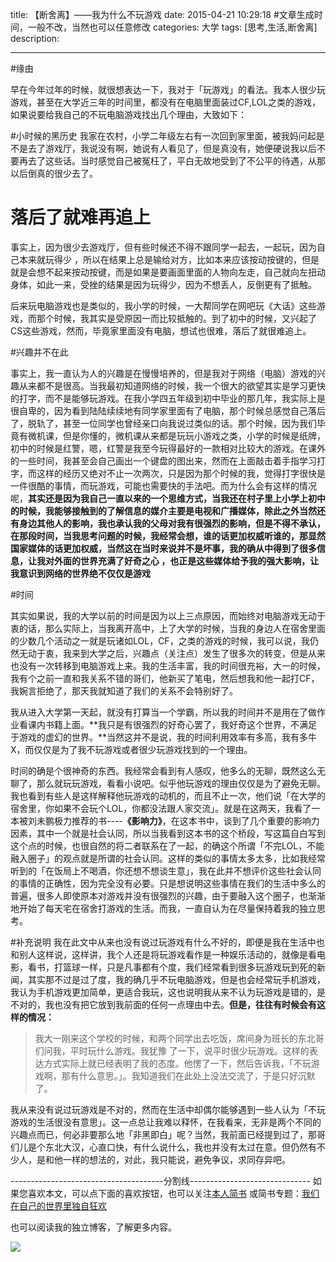 title: 【断舍离】——我为什么不玩游戏
date: 2015-04-21 10:29:18 #文章生成时间，一般不改，当然也可以任意修改
categories:  大学
tags: [思考,生活,断舍离] 
description: 

---
#缘由

早在今年过年的时候，就很想表达一下，我对于「玩游戏」的看法。我本人很少玩游戏，甚至在大学近三年的时间里，都没有在电脑里面装过CF,LOL之类的游戏，如果说要给我自己的不玩电脑游戏找出几个理由，大致如下：

#小时候的黑历史
我家在农村，小学二年级左右有一次回到家里面，被我妈问起是不是去了游戏厅，我说没有啊，她说有人看见了，但是真没有，她便硬说我以后不要再去了这些话。当时感觉自己被冤枉了，平白无故地受到了不公平的待遇，从那以后倒真的很少去了。

 # 落后了就难再追上

事实上，因为很少去游戏厅，但有些时候还不得不跟同学一起去，一起玩，因为自己本来就玩得少 ，所以在结果上总是输给对方，比如本来应该按动按键的，但是就是会想不起来按动按键，而是如果是要画面里面的人物向左走，自己就向左扭动身体，如此一来，受挫的结果是因为玩得少，因为不想丢人，反倒更有了抵触。

后来玩电脑游戏也是类似的，我小学的时候，一大帮同学在网吧玩《大话》这些游戏，而那个时候，我其实是受原因一而比较抵触的。到了初中的时候，又兴起了CS这些游戏，然而，毕竟家里面没有电脑，想试也很难，落后了就很难追上。

#兴趣并不在此

事实上，我一直认为人的兴趣是在慢慢培养的，但是我对于网络（电脑）游戏的兴趣从来都不是很高。当我最初知道网络的时候，我一个很大的欲望其实是学习更快的打字，而不是能够玩游戏。在我小学四五年级到初中毕业的那几年，我实际上是很自卑的，因为看到陆陆续续地有同学家里面有了电脑，那个时候总感觉自己落后了，脱轨了，甚至一位同学也曾经亲口向我说过类似的话。那个时候，因为我们毕竟有微机课，但是你懂的，微机课从来都是玩玩小游戏之类，小学的时候是纸牌，初中的时候是红警，嗯，红警是我至今玩得最好的一款相对比较大的游戏。在课外的一些时间，我甚至会自己画出一个键盘的图出来，然而在上面敲击着手指学习打字，而这样的经历又绝对不止一次两次，只是因为那个时候的我，觉得打字很快是一件很酷的事情，而玩游戏，可能也需要快的手法吧。而为什么会有这样的情况呢，**其实还是因为我自己一直以来的一个思维方式，当我还在村子里上小学上初中的时候，我能够接触到的了解信息的媒介主要是电视和广播媒体，除此之外当然还有身边其他人的影响，我也承认我的父母对我有很强烈的影响，但是不得不承认，在那段时间，当我思考问题的时候，我经常会想，谁的话更加权威听谁的，那显然国家媒体的话更加权威，当然这在当时来说并不是坏事，我的确从中得到了很多信息，让我对外面的世界充满了好奇之心 ，也正是这些媒体给予我的强大影响，让我意识到网络的世界绝不仅仅是游戏**


#时间

其实如果说，我的大学以前的时间是因为以上三点原因，而始终对电脑游戏无动于衷的话，那么实际上，当我离开高中，上了大学的时候，当我的身边人在宿舍里面的少数几个活动之一就是玩诸如LOL，CF，之类的游戏的时候，我可以说，我仍然无动于衷，我来到大学之后，兴趣点（关注点）发生了很多次的转变，但是从来也没有一次转移到电脑游戏上来。我的生活丰富，我的时间很充裕，大一的时候，我有个之前一直和我关系不错的哥们，他新买了笔电，然后想我和他一起打CF，我婉言拒绝了，那天我就知道了我们的关系不会特别好了。

我从进入大学第一天起，就没有打算当一个学霸，所以我的时间并不是用在了做作业看课内书籍上面。**我只是有很强烈的好奇心罢了，我好奇这个世界，不满足于游戏的虚幻的世界。**当然这并不是说，我的时间利用效率有多高，我有多牛X，而仅仅是为了我不玩游戏或者很少玩游戏找到的一个理由。

时间的确是个很神奇的东西。我经常会看到有人感叹，他多么的无聊，既然这么无聊了，那么就玩玩游戏，看看小说吧。似乎他玩游戏的理由仅仅是为了避免无聊。我也看到有些人是这样解释他玩游戏的动机的，而且不止一次，他们说「在大学的宿舍里，你如果不会玩个LOL，你都没法跟人家交流」。就是在这两天，我看了一本被刘未鹏极力推荐的书----**《影响力》**，在这本书中，谈到了几个重要的影响力因素，其中一个就是社会认同，所以当我看到这本书的这个桥段，写这篇自白写到这个点的时候，也很自然的将二者联系在了一起，的确这个所谓「不完LOL，不能融入圈子」的观点就是所谓的社会认同。这样的类似的事情太多太多，比如我经常听到的「在饭局上不喝酒，你还想不想谈生意」，我在此并不想评价这些社会认同的事情的正确性，因为完全没有必要。只是想说明这些事情在我们的生活中多么的普遍，很多人即使原本对游戏并没有很强烈的兴趣，由于要融入这个圈子，也渐渐地开始了每天宅在宿舍打游戏的生活。而我，一直自认为在尽量保持着我的独立思考。


#补充说明
我在此文中从来也没有说过玩游戏有什么不好的，即便是我在生活中也和别人这样说，这样讲，我个人还是将玩游戏看作是一种娱乐活动的，就像是看电影，看书，打篮球一样，只是凡事都有个度，我们经常看到很多玩游戏玩到死的新闻，其实那不过是过了度，我的确几乎不玩电脑游戏，但是也会经常玩手机游戏，我认为手机游戏更加简单，更适合我玩，这也说明我从来不认为玩游戏是错的，是不对的，我也没有把它放到我前面的任何一点理由中去。**但是，往往有时候会有这样的情况：**

>我大一刚来这个学校的时候，和两个同学出去吃饭，席间身为班长的东北哥们问我，平时玩什么游戏。我犹豫 了一下，说平时很少玩游戏。这样的表达方式实际上就已经表明了我的态度。他愣了一下，然后告诉我，「不玩游戏啊，那有什么意思。」。我知道我们在此处上没法交流了，于是只好沉默了。

我从来没有说过玩游戏是不对的，然而在生活中却偶尔能够遇到一些人认为「不玩游戏的生活很没有意思」。这一点总让我难以释怀，在我看来，无非是两个不同的兴趣点而已，何必非要那么地「非黑即白」呢？当然，我前面已经提到过了，那哥们儿是个东北大汉，心直口快，有什么说什么，我也并没有太过在意。但仍然有不少人，是和他一样的想法的，对此，我只能说，避免争议，求同存异吧。



--------------------------------------分割线------------------------------
如果您喜欢本文，可以点下面的喜欢按钮，也可以关注[本人简书](http://www.jianshu.com/users/1c26e9e36267/latest_articles)
或简书专题：[我们在自己的世界里独自狂欢](http://www.jianshu.com/collection/7b424559990a)

也可以阅读我的独立博客，了解更多内容。

[![](http://hktkdy.qiniudn.com/slogan.jpg)](http://hktkdy.com)



















